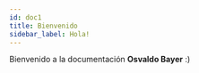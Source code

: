 ```yaml
---
id: doc1
title: Bienvenido
sidebar_label: Hola!
---
```


Bienvenido a la documentación **Osvaldo Bayer**
:)
